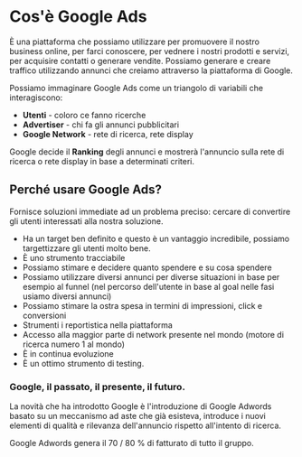 # Cos'è Google Ads 

È una piattaforma che possiamo utilizzare per promuovere il nostro business online, per farci conoscere, per vednere i nostri prodotti e servizi, per acquisire contatti o generare vendite. Possiamo generare e creare traffico utilizzando annunci che creiamo attraverso la piattaforma di Google. 

Possiamo immaginare Google Ads come un triangolo di variabili che interagiscono: 
- **Utenti** - coloro ce fanno ricerche
- **Advertiser** - chi fa gli annunci pubblicitari
- **Google Network** - rete di ricerca, rete display

Google decide il **Ranking** degli annunci e mostrerà l'annuncio sulla rete di ricerca o rete display in base a determinati criteri. 


## Perché usare Google Ads?

Fornisce soluzioni immediate ad un problema preciso: cercare di convertire gli utenti interessati alla nostra soluzione. 
- Ha un target ben definito e questo è un vantaggio incredibile, possiamo targettizzare gli utenti molto bene.
- È uno strumento tracciabile
- Possiamo stimare e decidere quanto spendere e su cosa spendere
- Possiamo utilizzare diversi annunci per diverse situazioni in base per esempio al funnel (nel percorso dell'utente in base al goal nelle fasi usiamo diversi annunci)
- Possiamo stimare la ostra spesa in termini di impressioni, click e conversioni
- Strumenti i reportistica nella piattaforma
- Accesso alla maggior parte di network presente nel mondo (motore di ricerca numero 1 al mondo)
- È in continua evoluzione
- È un ottimo strumento di testing. 


### Google, il passato, il presente, il futuro. 
La novità che ha introdotto Google è l'introduzione di Google Adwords basato su un meccanismo ad aste che già esisteva, introduce i nuovi elementi di qualità e rilevanza dell'annuncio rispetto all'intento di ricerca. 

Google Adwords genera il 70 / 80 % di fatturato di tutto il gruppo. 